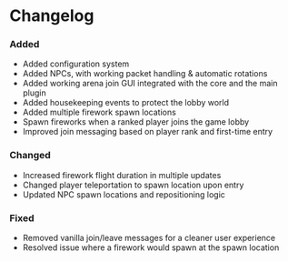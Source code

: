 # Changelog

### Added
- Added configuration system
- Added NPCs, with working packet handling & automatic rotations
- Added working arena join GUI integrated with the core and the main plugin
- Added housekeeping events to protect the lobby world
- Added multiple firework spawn locations
- Spawn fireworks when a ranked player joins the game lobby
- Improved join messaging based on player rank and first-time entry

### Changed
- Increased firework flight duration in multiple updates
- Changed player teleportation to spawn location upon entry
- Updated NPC spawn locations and repositioning logic

### Fixed
- Removed vanilla join/leave messages for a cleaner user experience
- Resolved issue where a firework would spawn at the spawn location